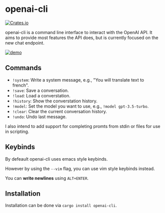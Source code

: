 # openai-cli
[![Crates.io](https://img.shields.io/crates/v/openai-cli)](https://crates.io/crates/openai-cli)

openai-cli is a command line interface to interact with the OpenAI API. It aims to provide most features the API does, but is currently focused on the new chat endpoint.

[![demo](https://asciinema.org/a/587475.svg)](https://asciinema.org/a/587475)
## Commands
* `!system`: Write a system message, e.g., "You will translate text to french".
* `!save`: Save a conversation.
* `!load`: Load a converstation.
* `!history`: Show the converstation history.
* `!model`: Set the model you want to use, e.g., `!model gpt-3.5-turbo`.
* `!clear`: Clear the current conversation history.
* `!undo`: Undo last message.

I also intend to add support for completing promts from stdin or files for use in scripting.

## Keybinds
By defeault openai-cli uses emacs style keybinds.

However by using the `--vim` flag, you can use vim style keybinds instead.

You can **write newlines** using `ALT+ENTER`.

## Installation
Installation can be done via `cargo install openai-cli`.
